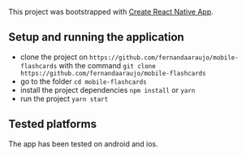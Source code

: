 This project was bootstrapped with [Create React Native App](https://github.com/react-community/create-react-native-app).

## Setup and running the application
* clone the project on `https://github.com/fernandaaraujo/mobile-flashcards` with the command `git clone https://github.com/fernandaaraujo/mobile-flashcards`
* go to the folder `cd mobile-flashcards`
* install the project dependencies `npm install` or `yarn`
* run the project `yarn start`

## Tested platforms

The app has been tested on android and ios.
